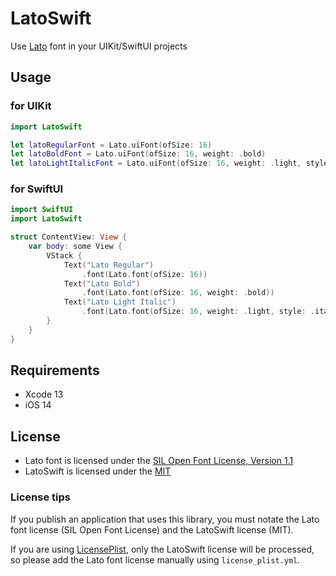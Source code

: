 # LatoSwift
Use [Lato](https://fonts.google.com/specimen/Lato) font in your UIKit/SwiftUI projects

## Usage
### for UIKit

```swift
import LatoSwift

let latoRegularFont = Lato.uiFont(ofSize: 16)
let latoBoldFont = Lato.uiFont(ofSize: 16, weight: .bold)
let latoLightItalicFont = Lato.uiFont(ofSize: 16, weight: .light, style: .italic)
```

### for SwiftUI

```swift
import SwiftUI
import LatoSwift

struct ContentView: View {
    var body: some View {
        VStack {
            Text("Lato Regular")
                .font(Lato.font(ofSize: 16))
            Text("Lato Bold")
                .font(Lato.font(ofSize: 16, weight: .bold))
            Text("Lato Light Italic")
                .font(Lato.font(ofSize: 16, weight: .light, style: .italic))
        }
    }
}
```

## Requirements
- Xcode 13
- iOS 14

## License
- Lato font is licensed under the [SIL Open Font License, Version 1.1](/Sources/LatoSwift/Fonts/LICENSE)
- LatoSwift is licensed under the [MIT](LICENSE)

### License tips
If you publish an application that uses this library, you must notate the Lato font license (SIL Open Font License) and the LatoSwift license (MIT).

If you are using [LicensePlist](https://github.com/mono0926/LicensePlist), only the LatoSwift license will be processed, so please add the Lato font license manually using `license_plist.yml`.
